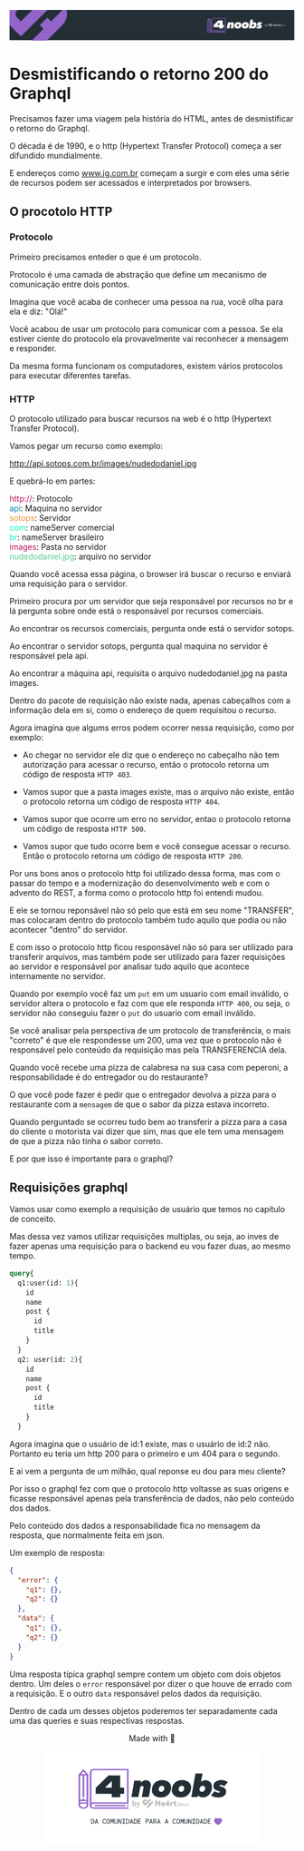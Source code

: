<p align="center">
  <a href="https://github.com/he4rt/4noobs" target="_blank">
    <img src="../../assets/global/header-4noobs.svg">
  </a>
</p>

# Desmistificando o retorno 200 do Graphql

Precisamos fazer uma viagem pela história do HTML, antes de desmistificar o retorno do Graphql.

O década é de 1990, e o http (Hypertext Transfer Protocol) começa a ser difundido mundialmente.

E endereços como www.ig.com.br começam a surgir e com eles uma série de recursos podem ser acessados e interpretados por browsers.

## O procotolo HTTP

### Protocolo

Primeiro precisamos enteder o que é um protocolo.

Protocolo é uma camada de abstração que define um mecanismo de comunicação entre dois pontos.

Imagina que você acaba de conhecer uma pessoa na rua, você olha para ela e diz: "Olá!"

Você acabou de usar um protocolo para comunicar com a pessoa. Se ela estiver ciente do protocolo ela provavelmente vai reconhecer a mensagem e responder.

Da mesma forma funcionam os computadores, existem vários protocolos para executar diferentes tarefas.

### HTTP

O protocolo utilizado para buscar recursos na web é o http (Hypertext Transfer Protocol).

Vamos pegar um recurso como exemplo:

http://api.sotops.com.br/images/nudedodaniel.jpg

E quebrá-lo em partes:

<span style="color:#bf1363">http://</span>: Protocolo  
<span style="color:#0e79b2">api</span>: Maquina no servidor  
<span style="color:#f39237">sotops</span>: Servidor  
<span style="color:#00ffc5">com</span>: nameServer comercial  
<span style="color:#00ffc5">br</span>: nameServer brasileiro  
<span style="color:#bf1363">images</span>: Pasta no servidor  
<span style="color:#59cd90">nudedodaniel.jpg</span>: arquivo no servidor  


Quando você acessa essa página, o browser irá buscar o recurso e enviará uma requisição para o servidor.

Primeiro procura por um servidor que seja responsável por recursos no br e lá pergunta sobre onde está o responsável por recursos comerciais.

Ao encontrar os recursos comerciais, pergunta onde está o servidor sotops.

Ao encontrar o servidor sotops, pergunta qual maquina no servidor é responsável pela api.

Ao encontrar a máquina api, requisita o arquivo nudedodaniel.jpg na pasta images.

Dentro do pacote de requisição não existe nada, apenas cabeçalhos com a informação dela em si, como o endereço de quem requisitou o recurso.

Agora imagina que algums erros podem ocorrer nessa requisição, como por exemplo:

- Ao chegar no servidor ele diz que o endereço no cabeçalho não tem autorização para acessar o recurso, então o protocolo retorna um código de resposta `HTTP 403`.

- Vamos supor que a pasta images existe, mas o arquivo não existe, então o protocolo retorna um código de resposta `HTTP 404`.

- Vamos supor que ocorre um erro no servidor, entao o protocolo retorna um código de resposta `HTTP 500`.

- Vamos supor que tudo ocorre bem e você consegue acessar o recurso. Então o protocolo retorna um código de resposta `HTTP 200`.

Por uns bons anos o protocolo http foi utilizado dessa forma, mas com o passar do tempo e a modernização do desenvolvimento web e com o advento do REST, a forma como o protocolo http foi entendi mudou.

E ele se tornou reponsável não só pelo que está em seu nome "TRANSFER", mas colocaram dentro do protocolo também tudo aquilo que podia ou não acontecer "dentro" do servidor.

E com isso o protocolo http ficou responsável não só para ser utilizado para transferir arquivos, mas também pode ser utilizado para fazer requisições ao servidor e responsável por analisar tudo aquilo que acontece internamente no servidor.

Quando por exemplo você faz um `put` em um usuario com email inválido, o servidor altera o protocolo e faz com que ele responda `HTTP 400`, ou seja, o servidor não conseguiu fazer o `put` do usuario com email inválido.

Se você analisar pela perspectiva de um protocolo de transferência, o mais "correto" é que ele respondesse um 200, uma vez que o protocolo não é responsável pelo conteúdo da requisição mas pela TRANSFERENCIA dela.

Quando você recebe uma pizza de calabresa na sua casa com peperoni, a responsabilidade é do entregador ou do restaurante?

O que você pode fazer é pedir que o entregador devolva a pizza para o restaurante com a `mensagem` de que o sabor da pizza estava incorreto.

Quando perguntado se ocorreu tudo bem ao transferir a pizza para a casa do cliente o motorista vai dizer que sim, mas que ele tem uma mensagem de que a pizza não tinha o sabor correto.

E por que isso é importante para o graphql?


## Requisições graphql

Vamos usar como exemplo a requisição de usuário que temos no capítulo de conceito.

Mas dessa vez vamos utilizar requisições multiplas, ou seja, ao inves de fazer apenas uma requisição para o backend eu vou fazer duas, ao mesmo tempo.

```graphql
query{
  q1:user(id: 1){
    id
    name
    post {
      id
      title
    }
  }
  q2: user(id: 2){
    id
    name
    post {
      id
      title
    }
  }
```

Agora imagina que o usuário de id:1 existe, mas o usuário de id:2 não.
Portanto eu teria um http 200 para o primeiro e um 404 para o segundo.

E ai vem a pergunta de um milhão, qual reponse eu dou para meu cliente?

Por isso o graphql fez com que o protocolo http voltasse as suas origens e ficasse responsável apenas pela transferência de dados, não pelo conteúdo dos dados.

Pelo conteúdo dos dados a responsabilidade fica no mensagem da resposta, que normalmente feita em json.

Um exemplo de resposta:

```json
{
  "error": {
    "q1": {},
    "q2": {}
  },
  "data": {
    "q1": {},
    "q2": {}
  }
}
```

Uma resposta típica graphql sempre contem um objeto com dois objetos dentro.
Um deles o `error` responsável por dizer o que houve de errado com a requisição.
E o outro `data` responsável pelos dados da requisição.

Dentro de cada um desses objetos poderemos ter separadamente cada uma das queries e suas respectivas respostas.




<p align="center">Made with 💜</p>

<p align="center">
  <a href="https://github.com/he4rt/4noobs" target="_blank">
    <img src="../../assets/global/footer-4noobs.svg" width="380">
  </a>
</p>

[1]: https://www.howtographql.com/
[2]: https://docs.github.com/en/graphql/overview/explorer